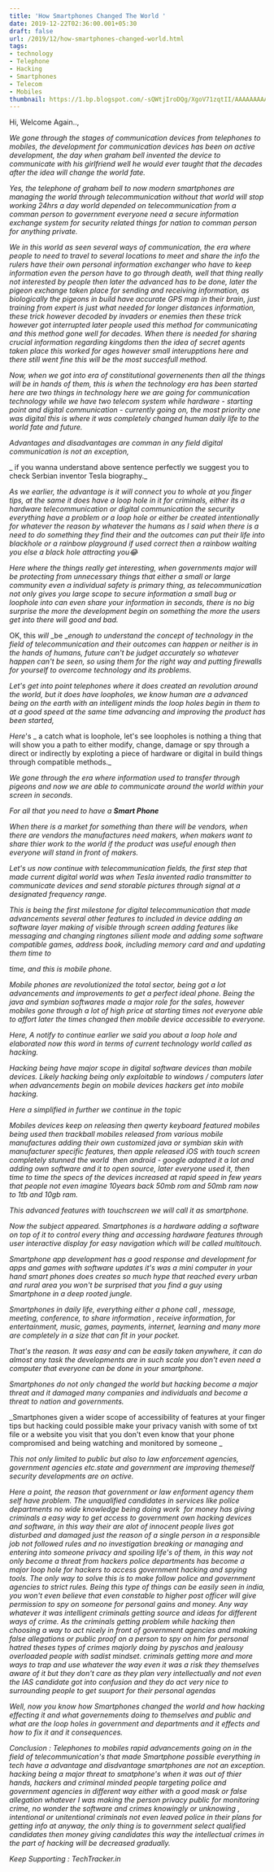 ```yaml
---
title: 'How Smartphones Changed The World '
date: 2019-12-22T02:36:00.001+05:30
draft: false
url: /2019/12/how-smartphones-changed-world.html
tags: 
- technology
- Telephone
- Hacking
- Smartphones
- Telecom
- Mobiles
thumbnail: https://1.bp.blogspot.com/-sQWtjIroDQg/XgoV71zqtII/AAAAAAAAAXg/HIZwcMynWp8nHZaQF6YbyEnXO3yRqHyIwCLcBGAsYHQ/s320/IMG_20191230_204532_819.jpg
---
```


  

Hi, Welcome Again..,  

  

_We gone through the stages of communication devices from telephones to mobiles, the development for communication devices has been on active development, the day when graham bell invented the device to communicate with his girlfriend well he would ever taught that the decades after the idea will change the world fate._

_Yes, the telephone of graham bell to now modern smartphones are managing the world through telecommunication without that world will stop working 24hrs a day world depended on telecommunication from a comman person to government everyone need a secure information exchange system for security related things for nation to comman person for anything private._

_We in this world as seen several ways of communication, the era where people to need to travel to several locations to meet and share the info the rulers have their own personal information exchanger who have to keep information even the person have to go through death, well that thing really not interested by people then later the advanced has to be done, later the pigeon exchange taken place for sending and receiving information, as biologically the pigeons in build have accurate GPS map in their brain, just training from expert is just what needed for longer distances information, these trick however decoded by invaders or enemies then these trick however got interrupted later people used this method for communicating and this method gone well for decades. When there is needed for sharing crucial information regarding kingdoms then the idea of secret agents taken place this worked for ages however small interupptions here and there still went fine this will be the most succesfull method._

_Now, when we got into era of constitutional governenents then all the things will be in hands of them, this is when the technology era has been started here are two things in technology here we are going for communication technology while we have two telecom system while hardware - starting point and digital communication - currently going on, the most priority one was digital this is where it was completely changed human daily life to the world fate and future._

_Advantages and disadvantages are comman in any field digital communication is not an exception,_

_ if you wanna understand above sentence perfectly we suggest you to check Serbian inventor Tesla biography._

_As we earlier, the advantage is it will connect you to whole at you finger tips, at the same it does have a loop hole in it for criminals, either its a hardware telecommunication or digital communication the security everything have a problem or a loop hole or either be created intentionally for whatever the reason by whatever the humans as I said when there is a need to do something they find their and the outcomes can put their life into blackhole or a rainbow playground if used correct then a rainbow waiting you else a black hole attracting you😂_

_Here where the things really get interesting, when governments major will be protecting from unnecessary things that either a small or large community even a individual safety is primary thing, as telecommunication not only gives you large scope to secure information a small bug or loophole into can even share your information in seconds, there is no big surprise the more the development begin on something the more the users get into there will good and bad._

  

OK, this _will_ _be __enough to understand the concept of technology in the field of telecommunication and their outcomes can happen or neither is in the hands of humans, future can't be judget accurately so whatever happen can't be seen, so using them for the right way and putting firewalls for yourself to overcome technology and its problems._

_Let's get into point telephones where it does created an revolution around the world, but it does have loopholes, we know human are a advanced being on the earth with an intelligent minds the loop holes begin in them to at a good speed at the same time advancing and improving the product has been started,_

  

_Here_'s _ a catch what is loophole, let's see loopholes is nothing a thing that will show you a path to either modify, change, damage or spy through a direct or indirectly by exploting a piece of hardware or digital in build things through compatible methods._

_We gone through the era where information used to transfer through pigeons and now we are able to communicate around the world within your screen in seconds._

_For all that you need to have a **Smart Phone**_

_When there is a market for something than there will be vendors, when there are vendors the manufactures need makers, when makers want to share thier work to the world if the product was useful enough then everyone will stand in front of makers._

_Let's us now continue with telecommunication fields, the first step that made current digital world was when Tesla invented radio transmitter to communicate devices and send storable pictures through signal at a designated frequency range._

_This is being the first milestone for digital telecommunication that made advancements several other features to included in device adding an software layer making of visible through screen adding features like messaging and changing ringtones silient mode and adding some software compatible games, address book, including memory card and and updating them time to_

_time, and this is mobile phone._

_Mobile phones are revolutionized the total sector, being got a lot advancements and improvements to get a perfect ideal phone. Being the java and symbian softwares made a major role for the sales, however mobiles gone through a lot of high price at starting times not everyone able to affort later the times changed then mobile device accessible to everyone._

_Here, A notify to continue earlier we said you about a loop hole and elaborated now this word in terms of current technology world called as hacking._

_Hacking being have major scope in digital software devices than mobile devices. Likely hacking being only exploitable to windows / computers later when advancements begin on mobile devices hackers get into mobile hacking._

_Here a simplified in further we continue in the topic_

_Mobiles devices keep on releasing then qwerty keyboard featured mobiles being used then trackball mobiles released from various mobile manufactures adding their own customized java or symbian skin with manufacturer specific features, then apple released iOS with touch screen completely stunned the world  then android - google adapted it a lot and adding own software and it to open source, later everyone used it, then time to time the specs of the devices increased at rapid speed in few years that people not even imagine 10years back 50mb rom and 50mb ram now to 1tb and 10gb ram._

_This advanced features with touchscreen we will call it as smartphone._

_Now the subject appeared. Smartphones is a hardware adding a software on top of it to control every thing and accessing hardware features through user interactive display for easy navigation which will be called multitouch._

_Smartphone app development has a good response and development for apps and games with software updates it's was a mini computer in your hand smart phones does creates so much hype that reached every urban and rural area you won't be surprised that you find a guy using Smartphone in a deep rooted jungle._

_Smartphones in daily life, everything either a phone call , message, meeting, conference, to share information , receive information, for entertainment, music, games, payments, internet, learning and many more are completely in a size that can fit in your pocket._

_That's the reason. It was easy and can be easily taken anywhere, it can do almost any task the developments are in such scale you don't even need a computer that everyone can be done in your smartphone._

_Smartphones do not only changed the world but hacking become a major threat and it damaged many companies and individuals and become a threat to nation and governments._

_Smartphones given a wider scope of accessibility of features at your finger tips but hacking could possible make your privacy vanish with some of txt file or a website you visit that you don't even know that your phone compromised and being watching and monitored by someone _

_This not only limited to public but also to law enforcement agencies, government agencies etc.state and government are improving themeself security developments are on active._

_Here a point, the reason that government or law enforment agency them self have problem. The unqualified candidates in services like police departments no wide knowledge being doing work  for money has giving criminals a easy way to get access to government own hacking devices and software, in this way their are alot of innocent people lives got disturbed and damaged just the reason of a single person in a responsible job not followed rules and no investigation breaking or managing and entering into someone privacy and spoiling life's of them, in this way not only become a threat from hackers police departments has become a major loop hole for hackers to access government hacking and spying tools. The only way to solve this is to make follow police and government agencies to strict rules. Being this type of things can be easily seen in india, you won't even believe that even constable to higher post officer will give permission to spy on someone for personal gains and money. Any way whatever it was intelligent criminals getting source and ideas for different ways of crime. As the criminals getting problem while hacking then choosing a way to act nicely in front of government agencies and making false allegations or public proof on a person to spy on him for personal hatred theses types of crimes majorly doing by pyschos and jealousy overloaded people with sadist mindset. criminals getting more and more ways to trap and use whatever the way even it was a risk they themselves aware of it but they don't care as they plan very intellectually and not even the IAS candidate got into confusion and they do act very nice to surrounding people to get suuport for their personal agendas_

_Well, now you know how Smartphones changed the world and how hacking effecting it and what governements doing to themselves and public and what are the loop holes in government and departments and it effects and how to fix it and it consequences._

_Conclusion : Telephones to mobiles rapid advancements going on in the field of telecommunication's that made Smartphone possible everything in tech have a advantage and disdvantage smartphones are not an exception. hacking being a major threat to smatphone's when it was out of thier hands, hackers and criminal minded people targeting police and government agencies in different way either with a good mask or false allegation whatever I was making the person privacy public for monitoring crime, no wonder the software and crimes knowingly or unknowing , intentional or unitentional criminals not even leaved police in their plans for getting info at anyway, the only thing is to government select qualified candidates then money giving candidates this way the intellectual crimes in the part of hacking will be decreased gradually._

_Keep Supporting : TechTracker.in_